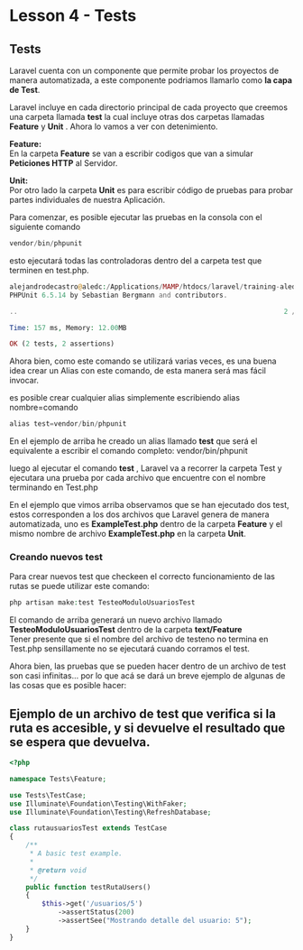 # Lesson 4 - Tests

## Tests

Laravel cuenta con un componente que permite probar los proyectos de manera automatizada, a este componente podriamos llamarlo como __la capa de Test__.

Laravel incluye en cada directorio principal de cada proyecto que creemos una carpeta llamada __test__ la cual incluye otras dos carpetas llamadas __Feature__ y __Unit__ .   Ahora lo vamos a ver con detenimiento.   

 __Feature:__   
En la carpeta __Feature__ se van a escribir codigos que van a simular __Peticiones HTTP__ al Servidor.  

__Unit:__  
Por otro lado la carpeta __Unit__ es para escribir código de pruebas para probar partes individuales de nuestra Aplicación.  



Para comenzar, es posible ejecutar las pruebas en la consola con el siguiente comando

```php
vendor/bin/phpunit
```
esto ejecutará todas las controladoras dentro del a carpeta test que terminen en test.php.   
```php
alejandrodecastro@aledc:/Applications/MAMP/htdocs/laravel/training-aledc$ vendor/bin/phpunit
PHPUnit 6.5.14 by Sebastian Bergmann and contributors.

..                                                                  2 / 2 (100%)

Time: 157 ms, Memory: 12.00MB

OK (2 tests, 2 assertions)
```


Ahora bien, como este comando se utilizará varias veces, es una buena idea crear un Alias con este comando, de esta manera será  mas fácil invocar.

es posible crear cualquier alias simplemente escribiendo alias  nombre=comando

```php
alias test=vendor/bin/phpunit
```
En el ejemplo de arriba he creado un alias llamado __test__ que será el equivalente a escribir el comando completo: vendor/bin/phpunit    


luego al ejecutar el comando __test__ , Laravel va a recorrer la carpeta Test y ejecutara una prueba por cada archivo que encuentre con el nombre terminando en  Test.php

En el ejemplo que vimos arriba observamos que se han ejecutado dos test, estos corresponden a los dos archivos que Laravel genera de manera automatizada, uno es  __ExampleTest.php__ dentro de la carpeta __Feature__ y el mismo nombre de archivo __ExampleTest.php__ en la carpeta __Unit__.  



### Creando nuevos test

Para crear nuevos test que checkeen el correcto funcionamiento de las rutas se puede utilizar este comando:
```php
php artisan make:test TesteoModuloUsuariosTest
```

El comando de arriba generará un nuevo archivo llamado __TesteoModuloUsuariosTest__ dentro de la carpeta __text/Feature__  
Tener presente que si el nombre del archivo de testeno no termina en Test.php sensillamente no se ejecutará cuando corramos el test.

Ahora bien, las pruebas que se pueden hacer dentro de un archivo de test son casi infinitas... por lo que acá se dará un breve ejemplo de algunas de las cosas que es posible hacer:


## Ejemplo de un archivo de test que verifica si la ruta es accesible, y si devuelve el resultado que se espera que devuelva.

```php
<?php

namespace Tests\Feature;

use Tests\TestCase;
use Illuminate\Foundation\Testing\WithFaker;
use Illuminate\Foundation\Testing\RefreshDatabase;

class rutausuariosTest extends TestCase
{
    /**
     * A basic test example.
     *
     * @return void
     */
    public function testRutaUsers()
    {
        $this->get('/usuarios/5')
            ->assertStatus(200)
            ->assertSee("Mostrando detalle del usuario: 5");
    }
}

```









